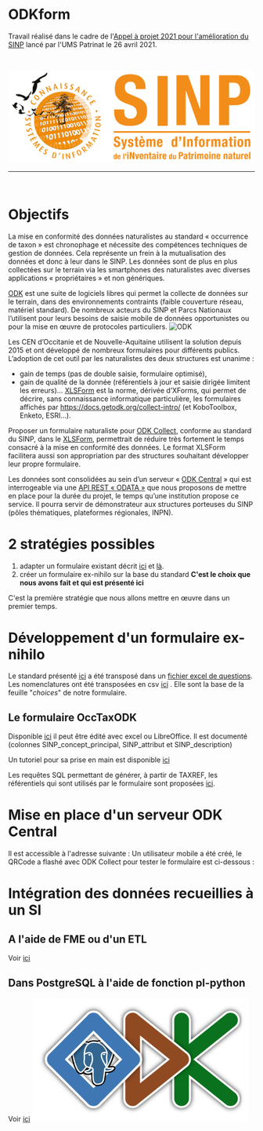 # ODKform

Travail réalisé dans le cadre de l'[Appel à projet 2021 pour l'amélioration du SINP](https://sinp.naturefrance.fr/appels-a-projet-2021-pour-lamelioration-du-sinp/) lancé par l'UMS Patrinat le 26 avril 2021.

<br>

![SINP](./SINP-2020-RVB-fond-blanc.jpg)

_________

<br>

# Objectifs
La mise en conformité des données naturalistes au standard « occurrence de taxon » est chronophage et nécessite des compétences techniques de gestion de données. Cela représente un frein à la mutualisation des données et donc à leur dans le SINP.
Les données sont de plus en plus collectées sur le terrain via les smartphones des naturalistes avec diverses applications « propriétaires » et non génériques.

[ODK](https://www.getodk.org) est une suite de logiciels libres qui permet la collecte de données sur le terrain, dans des environnements contraints (faible couverture réseau, matériel standard). De nombreux acteurs du SINP et Parcs Nationaux l’utilisent pour leurs besoins de saisie mobile de données opportunistes ou pour la mise en œuvre de protocoles particuliers.
![ODK](https://getodk.org/assets/svg/logo.svg)

Les CEN d’Occitanie et de Nouvelle-Aquitaine utilisent la solution depuis 2015 et ont développé de nombreux formulaires pour différents publics. L’adoption de cet outil par les naturalistes des deux structures est unanime : 
* gain de temps (pas de double saisie, formulaire optimisé), 
* gain de qualité de la donnée (référentiels à jour et saisie dirigée limitent les erreurs)…
[XLSForm](https://xlsform.org/en/) est la norme, dérivée d’XForms, qui permet de décrire, sans connaissance informatique particulière, les formulaires affichés par https://docs.getodk.org/collect-intro/ (et KoboToolbox, Enketo, ESRI…).

Proposer un formulaire naturaliste pour [ODK Collect](https://docs.getodk.org/collect-intro/), conforme au standard du SINP, dans le [XLSForm](https://xlsform.org/en/), permettrait de réduire très fortement le temps consacré à la mise en conformité des données. Le format XLSForm facilitera aussi son appropriation par des structures souhaitant développer leur propre formulaire.

Les données sont consolidées au sein d’un serveur « [ODK Central](https://docs.getodk.org/central-intro/) » qui est interrogeable via une [API REST « ODATA »](https://odkcentral.docs.apiary.io/) que nous proposons de mettre en place pour la durée du projet, le temps qu’une institution propose ce service.
Il pourra servir de démonstrateur aux structures porteuses du SINP (pôles thématiques, plateformes régionales, INPN).
# 2 stratégies possibles
1. adapter un formulaire existant décrit [ici](https://si.cen-occitanie.org/formulaire_de_terrain_opendatakit_2020-01-24/) et [là](https://forum.getodk.org/t/odk-to-collect-species-and-habitats-localities-as-pressure-and-threats-to-ecosystems/26332
).
2. créer un formulaire ex-nihilo sur la base du standard
**C'est le choix que nous avons fait et qui est présenté ici**

C'est la première stratégie que nous allons mettre en œuvre dans un premier temps.

# Développement d'un formulaire ex-nihilo
Le standard présenté [ici](https://standards-sinp.mnhn.fr/wp-content/uploads/sites/16/versionhtml/occtax_v2/index.htm) a été transposé dans un [fichier excel de questions](https://github.com/Projet-ODK-SINP/standart/blob/main/occtaxODK.xlsx). Les nomenclatures ont été transposées en csv [ici](https://github.com/Projet-ODK-SINP/standart/blob/main/nomenclatures_sinp.csv) . Elle sont la base de la feuille "_choices_" de notre formulaire.

## Le formulaire OccTaxODK
Disponible [ici](https://github.com/Projet-ODK-SINP/ODKform/blob/main/OccTaxODK.xlsx) il peut être édité avec excel ou LibreOffice. Il est documenté (colonnes SINP_concept_principal, SINP_attribut	et SINP_description)

Un tutoriel pour sa prise en main est disponible [ici](./manuel_utilisation.md)

Les requêtes SQL permettant de générer, à partir de TAXREF, les référentiels qui sont utilisés par le formulaire sont proposées [ici](./sources/taxref/generation_taxref_odk.sql).

# Mise en place d'un serveur ODK Central
Il est accessible à l'adresse suivante : 
Un utilisateur mobile a été créé, le QRCode a flashé avec ODK Collect pour tester le formulaire est ci-dessous :

# Intégration des données recueillies à un SI
## A l'aide de FME ou d'un ETL
Voir [ici](./recuperation_des_donnees_api_et_etl.md)
## Dans PostgreSQL à l'aide de fonction pl-python
Voir [ici](recuperation_des_donnees_dans_postgresql.md)
![odk_postgreql](./ODK_PostgreSQL.png)

